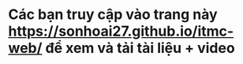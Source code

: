 # Các bạn truy cập vào trang này https://sonhoai27.github.io/itmc-web/ để xem và tải tài liệu + video
